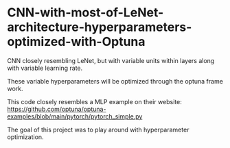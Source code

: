 # CNN-with-most-of-LeNet-architecture-hyperparameters-optimized-with-Optuna
CNN closely resembling LeNet, but with variable units within layers along with variable learning rate.

These variable hyperparameters will be optimized through the optuna frame work.

This code closely resembles a MLP example on their website: https://github.com/optuna/optuna-examples/blob/main/pytorch/pytorch_simple.py

The goal of this project was to play around with hyperparameter optimization.
